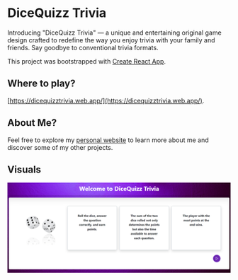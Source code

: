 # DiceQuizz Trivia

Introducing "DiceQuizz Trivia" — a unique and entertaining original game design crafted to redefine the way you enjoy trivia with your family and friends. Say goodbye to conventional trivia formats.

This project was bootstrapped with [Create React App](https://github.com/facebook/create-react-app).

## Where to play?

[https://dicequizztrivia.web.app/](https://dicequizztrivia.web.app/).

## About Me?

Feel free to explore my [personal website](https://samjohn87.github.io/) to learn more about me and discover some of my other projects.

## Visuals

![Alt text](/public/dicequizz_mainpage.png)